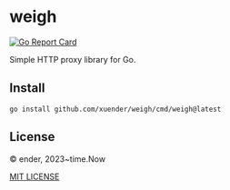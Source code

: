 # weigh

[![Go Report Card](https://goreportcard.com/badge/github.com/xuender/weigh)](https://goreportcard.com/report/github.com/xuender/weigh)

Simple HTTP proxy library for Go.

## Install

```shell
go install github.com/xuender/weigh/cmd/weigh@latest
```

## License

© ender, 2023~time.Now

[MIT LICENSE](https://github.com/xuender/weigh/blob/master/LICENSE)
